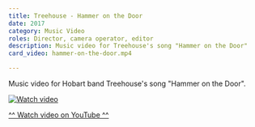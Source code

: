 ```yaml
---
title: Treehouse - Hammer on the Door
date: 2017
category: Music Video
roles: Director, camera operator, editor
description: Music video for Treehouse's song "Hammer on the Door"
card_video: hammer-on-the-door.mp4

---
```



Music video for Hobart band Treehouse's song "Hammer on the Door".

<div class="video-link">
    <a href="https://www.youtube.com/watch?v=D6TC2OYHGB4?si=45amM_YM5ll9kfpz" target="_blank">
        <img src="https://img.youtube.com/vi/D6TC2OYHGB4/0.jpg" alt="Watch video">
        <p>^^ Watch video on YouTube ^^</p>
    </a>
</div>